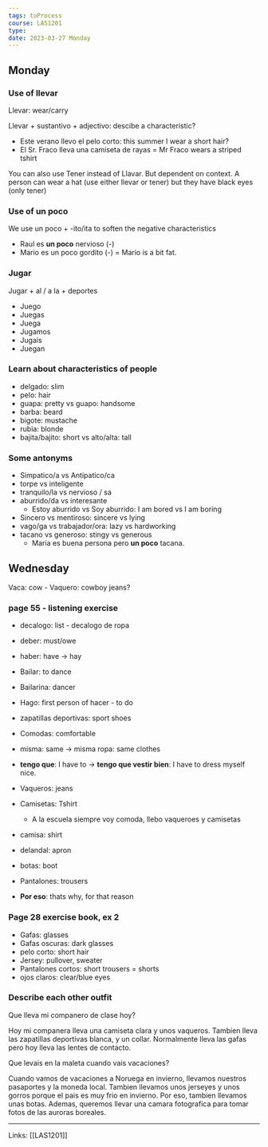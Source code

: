 ```yaml
---
tags: toProcess
course: LAS1201
type:
date: 2023-03-27 Monday
---
```


## Monday

### Use of llevar

Llevar: wear/carry

Llevar + sustantivo + adjectivo: descibe a characteristic?

- Este verano llevo el pelo corto: this summer I wear a short hair?
- El Sr. Fraco lleva una camiseta de rayas = Mr Fraco wears a striped tshirt

You can also use Tener instead of Llavar. But dependent on context. A person can wear a hat (use either llevar or tener) but they have black eyes (only tener)

### Use of un poco

We use un poco + -ito/ita to soften the negative characteristics
- Raul es **un poco** nervioso (-)
- Mario es un poco gordito (-) = Mario is a bit fat.

### Jugar

Jugar + al / a la + deportes

- Juego
- Juegas
- Juega
- Jugamos
- Jugais
- Juegan

### Learn about characteristics of people

- delgado: slim
- pelo: hair
- guapa: pretty vs guapo: handsome
- barba: beard
- bigote: mustache
- rubia: blonde
- bajita/bajito: short vs alto/alta: tall


### Some antonyms

- Simpatico/a vs Antipatico/ca
- torpe vs inteligente
- tranquilo/la vs nervioso / sa
- aburrido/da vs interesante
	- Estoy aburrido vs Soy aburrido: I am bored vs I am boring
- Sincero vs mentiroso: sincere vs lying
- vago/ga vs trabajador/ora: lazy vs hardworking
- tacano vs generoso: stingy vs generous
	- Maria es buena persona pero **un poco** tacana.

## Wednesday

Vaca: cow - Vaquero: cowboy jeans?

### page 55 - listening exercise

- decalogo: list - decalogo de ropa
- deber: must/owe
- haber: have -> hay
- Bailar: to dance
- Bailarina: dancer
- Hago: first person of hacer - to do
- zapatillas deportivas: sport shoes
- Comodas: comfortable

- misma: same -> misma ropa: same clothes
- **tengo que**: I have to -> **tengo que vestir bien**: I have to dress myself nice.
- Vaqueros: jeans
- Camisetas: Tshirt
	- A la escuela siempre voy comoda, llebo vaqueroes y camisetas

- camisa: shirt
- delandal: apron
- botas: boot
- Pantalones: trousers
- **Por eso**: thats why, for that reason

### Page 28 exercise book, ex 2

- Gafas: glasses
- Gafas oscuras: dark glasses
- pelo corto: short hair
- Jersey: pullover, sweater
- Pantalones cortos: short trousers = shorts
- ojos claros: clear/blue eyes

### Describe each other outfit

Que lleva mi companero de clase hoy?

Hoy mi companera lleva una camiseta clara y unos vaqueros. Tambien lleva las zapatillas deportivas blanca, y un collar. Normalmente lleva las gafas pero hoy lleva las lentes de contacto.

Que levais en la maleta cuando vais vacaciones?

Cuando vamos de vacaciones a Noruega en invierno, llevamos nuestros pasaportes y la moneda local. Tambien llevamos unos jerseyes y unos gorros porque el pais es muy frio en invierno. Por eso, tambien llevamos unas botas. Ademas, queremos llevar una camara fotografica para tomar fotos de las auroras boreales.



















---
Links: [[LAS1201]]
